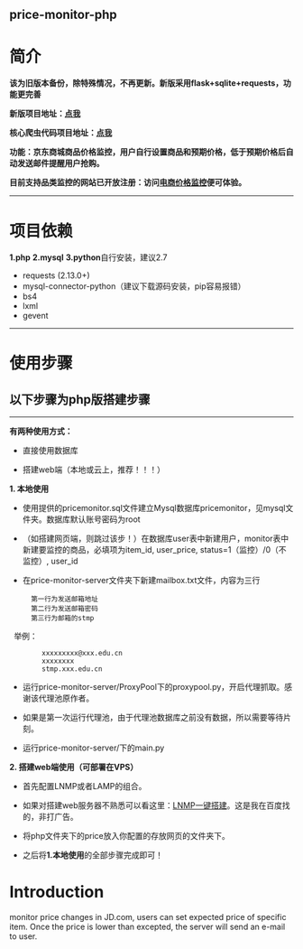 price-monitor-php
-----

# 简介
**该为旧版本备份，除特殊情况，不再更新。新版采用flask+sqlite+requests，功能更完善**

**新版项目地址：<a href="https://github.com/qqxx6661/flask_yzd">点我</a>**

**核心爬虫代码项目地址：<a href="https://github.com/qqxx6661/price-monitor">点我</a>**

**功能：京东商城商品价格监控，用户自行设置商品和预期价格，低于预期价格后自动发送邮件提醒用户抢购。**

**目前支持品类监控的网站已开放注册：访问<a href="https://pricemonitor.online/">电商价格监控</a>便可体验。**


-----

# 项目依赖
**1.php**
**2.mysql**
**3.python**自行安装，建议2.7

- requests (2.13.0+)
- mysql-connector-python（建议下载源码安装，pip容易报错）
- bs4
- lxml
- gevent

-----
# 使用步骤
## 以下步骤为php版搭建步骤
-----
**有两种使用方式：**

- 直接使用数据库 

- 搭建web端（本地或云上，推荐！！！）

**1. 本地使用**

- 使用提供的pricemonitor.sql文件建立Mysql数据库pricemonitor，见mysql文件夹。数据库默认账号密码为root

- （如搭建网页端，则跳过该步！）在数据库user表中新建用户，monitor表中新建要监控的商品，必填项为item_id, user_price, status=1（监控）/0（不监控）, user_id

- 在price-monitor-server文件夹下新建mailbox.txt文件，内容为三行

        第一行为发送邮箱地址
        第二行为发送邮箱密码
        第三行为邮箱的stmp

       举例：
```
        xxxxxxxxx@xxx.edu.cn  
        xxxxxxxx
        stmp.xxx.edu.cn
```

- 运行price-monitor-server/ProxyPool下的proxypool.py，开启代理抓取。感谢该代理池原作者。

- 如果是第一次运行代理池，由于代理池数据库之前没有数据，所以需要等待片刻。

- 运行price-monitor-server/下的main.py



**2. 搭建web端使用（可部署在VPS）**

- 首先配置LNMP或者LAMP的组合。

- 如果对搭建web服务器不熟悉可以看这里：<a href="https://lnmp.org/download.html">LNMP一键搭建</a>。这是我在百度找的，非打广告。

- 将php文件夹下的price放入你配置的存放网页的文件夹下。

- 之后将**1.本地使用**的全部步骤完成即可！


# Introduction

monitor price changes in JD.com, users can set expected price of specific item. Once the price is lower than excepted, the server will send an e-mail to user.


